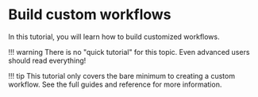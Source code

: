 
# Build custom workflows

In this tutorial, you will learn how to build customized workflows.

!!! warning
    There is no "quick tutorial" for this topic. Even advanced users should read everything!

!!! tip
    This tutorial only covers the bare minimum to creating a custom workflow. See the full guides and reference for more information.

